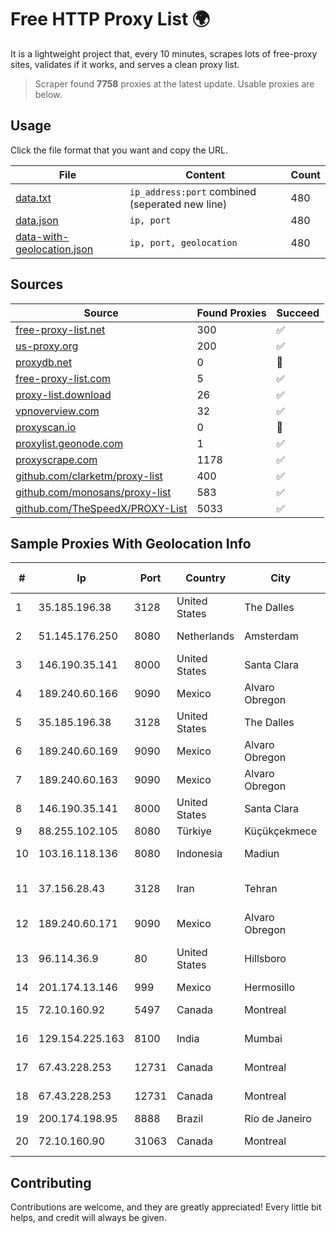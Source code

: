 
# Free HTTP Proxy List 🌍

It is a lightweight project that, every 10 minutes, scrapes lots of free-proxy sites, validates if it works, and serves a clean proxy list.


> Scraper found **7758** proxies at the latest update. Usable proxies are below.

## Usage

Click the file format that you want and copy the URL.


|File|Content|Count|
|----|-------|-----|
|[data.txt](https://raw.githubusercontent.com/themiralay/Proxy-List-World/master/data.txt)|`ip_address:port` combined (seperated new line)|480|
|[data.json](https://raw.githubusercontent.com/themiralay/Proxy-List-World/master/data.json)|`ip, port`|480|
|[data-with-geolocation.json](https://raw.githubusercontent.com/themiralay/Proxy-List-World/master/data-with-geolocation.json)|`ip, port, geolocation`|480|

## Sources

|Source|Found Proxies|Succeed|
|------|-------------|-------|
|[free-proxy-list.net](https://free-proxy-list.net)|300|✅|
|[us-proxy.org](https://www.us-proxy.org)|200|✅|
|[proxydb.net](http://proxydb.net)|0|🚫|
|[free-proxy-list.com](https://free-proxy-list.com/?page=&port=&type%5B%5D=http&type%5B%5D=https&up_time=0&search=Search)|5|✅|
|[proxy-list.download](https://www.proxy-list.download/HTTP)|26|✅|
|[vpnoverview.com](https://vpnoverview.com/privacy/anonymous-browsing/free-proxy-servers)|32|✅|
|[proxyscan.io](https://www.proxyscan.io)|0|🚫|
|[proxylist.geonode.com](https://proxylist.geonode.com/api/proxy-list?limit=300&page=1&sort_by=lastChecked&sort_type=desc&protocols=http,https)|1|✅|
|[proxyscrape.com](https://api.proxyscrape.com/v2/?request=displayproxies&protocol=http&timeout=10000&country=all&ssl=all&anonymity=all)|1178|✅|
|[github.com/clarketm/proxy-list](https://raw.githubusercontent.com/clarketm/proxy-list/master/proxy-list-raw.txt)|400|✅|
|[github.com/monosans/proxy-list](https://raw.githubusercontent.com/monosans/proxy-list/main/proxies/http.txt)|583|✅|
|[github.com/TheSpeedX/PROXY-List](https://raw.githubusercontent.com/TheSpeedX/PROXY-List/master/http.txt)|5033|✅|


## Sample Proxies With Geolocation Info

|#|Ip|Port|Country|City|Internet Service Provider|
|-|--|----|-------|----|-------------------------|
|1|35.185.196.38|3128|United States|The Dalles|Google LLC|
|2|51.145.176.250|8080|Netherlands|Amsterdam|Microsoft Corporation|
|3|146.190.35.141|8000|United States|Santa Clara|DigitalOcean, LLC|
|4|189.240.60.166|9090|Mexico|Alvaro Obregon|UNINET|
|5|35.185.196.38|3128|United States|The Dalles|Google LLC|
|6|189.240.60.169|9090|Mexico|Alvaro Obregon|UNINET|
|7|189.240.60.163|9090|Mexico|Alvaro Obregon|UNINET|
|8|146.190.35.141|8000|United States|Santa Clara|DigitalOcean, LLC|
|9|88.255.102.105|8080|Türkiye|Küçükçekmece|TurkTelekom|
|10|103.16.118.136|8080|Indonesia|Madiun|CV Trustnet Media|
|11|37.156.28.43|3128|Iran|Tehran|Mobin Net Communication Company|
|12|189.240.60.171|9090|Mexico|Alvaro Obregon|UNINET|
|13|96.114.36.9|80|United States|Hillsboro|Comcast Cable Communications, LLC|
|14|201.174.13.146|999|Mexico|Hermosillo|Transtelco Inc|
|15|72.10.160.92|5497|Canada|Montreal|GloboTech Communications|
|16|129.154.225.163|8100|India|Mumbai|Oracle Corporation|
|17|67.43.228.253|12731|Canada|Montreal|GloboTech Communications|
|18|67.43.228.253|12731|Canada|Montreal|GloboTech Communications|
|19|200.174.198.95|8888|Brazil|Rio de Janeiro|Claro S.A|
|20|72.10.160.90|31063|Canada|Montreal|GloboTech Communications|



## Contributing

Contributions are welcome, and they are greatly appreciated! Every
little bit helps, and credit will always be given.

